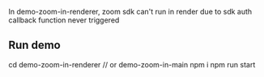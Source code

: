 In demo-zoom-in-renderer, zoom sdk can't run in render due to sdk auth callback function never triggered

## Run demo
cd demo-zoom-in-renderer // or demo-zoom-in-main
npm i
npm run start